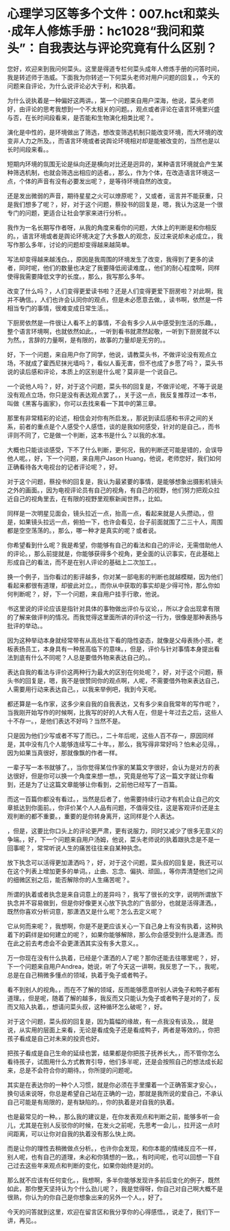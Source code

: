 # 心理学习区等多个文件：007.hct和菜头·成年人修炼手册：hc1028“我问和菜头”：自我表达与评论究竟有什么区别？

您好，欢迎来到我问何菜头。这里是得道专栏何菜头成年人修炼手册的问答时间，我是转述师于浩威。下面我为你转述一下何菜头老师对用户问题的回复。，今天的问题来自评论，为什么说评论必大于利，和执着。

为什么说执着是一种偏好这两讲。，第一个问题来自用户深海，他说，菜头老师好，由评论的思考我想到一个不太相关的问题。，观点或者评论在语言环境里兴盛与否，在长时间段看来，是否能和生物演化相类比呢？。

演化是中性的，是环境做出了筛选，想改变筛选机制只能改变环境，而大环境的改变非人力之所及。，而语言环境或者说舆论环境相对却是能被改变的，当然也是以长时间段来看。。

短期内环境的氛围无论是纵向还是横向对比还是迥异的，某种语言环境就会产生某种筛选机制，也就会筛选出相应的适者。，那么，作为个体，在改造语言环境这一点，个体的声音有没有必要发出呢？，是等待环境自然的改变。

还是发出微弱的声音，期待星星之火可以燎原呢？，又或者，谣言并不能获重，只是我们想多了呢？，好，对于这个问题，蔡投书的回复是，嗯，我认为这是一个很专门的问题，更适合让社会学家来进行分析。。

我作为一名长期写作者呀，从我的角度来看你的问题，大体上的判断是和你相反的。，语言环境或者是舆论环境决定了大多数人的观念，反过来说却未必成立。，我写作那么多年，讨论的问题却变得越来越简单。

写法却变得越来越浅白。，原因是我周围的环境发生了改变，我得到了更多的读者，同时呢，他们的数量也决定了我要降低阅读难度。，他们的耐心程度啊，同样使得我需要降低文字的长度。，那么，我写那么多年。

改变了什么吗？，人们变得更爱读书啦？还是人们变得更爱下厨房啦？对此啊，我并不确信。，人们也许会认同你的观点，但是未必愿意去做。，读书啊，依然是一件相当专门的事情，很难变成日常生活。。

下厨房依然是一件很让人看不上的事情，不会有多少人从中感受到生活的乐趣。，整个语言环境啊，也就依然如此。，一听到看书就肃然起敬，一听到下厨房就不以为然。，言辞的力量啊，是有限的，故事的力量却是无穷的。。

好，下一个问题，来自用户你了同学，他说，请教菜头书，不做评论没有观点立场，不就成了霍西尼抹光墙吗？，看似人畜无害，但不也成了乡愿了吗？，菜头书说的读后感和评论，本质上的区别是什么呢？莫非是一个说自己。

一个说他人吗？，好，对于这个问题，菜头书的回复是，不做评论呢，不等于说是没有观点立场，你只是没有表达观点罢了。，关于这一点，我反复推荐过一本书，叫做《黑客与画家》，你可以去找来看一下其中的第三章。

那里有非常精彩的论述，相信会对你有所启发。，那说到读后感和书评之间的关系，前者的重点是个人感受个人感悟，谈的是我如何感受，针对的是自己。，而书评则不同了，它是做一个判断，这本书是什么？以我的水准。

大概也只能谈谈感受，下不了什么判断，更何况，我的判断还可能是错的，会误导他人呢。，好，下一个问题，来自用户Jason Huang，他说，老师您好，我们如何正确看待各大电视台的记者评论呢？，好。

对于这个问题，蔡投书的回复是，我认为最紧要的事情，是能够想象出摄影机镜头之外的画面。，因为电视评论员有自己的视角，有自己的视野，他们努力把观众拉近自己的视角里去，在有限的视野里观察新闻世界。，比如。

同样是一次明星见面会，镜头拉近一点，抬高一点，看起来就是人头攒动。，但是，如果镜头拉远一点，俯拍一下，也许会看见，台子前面就围了二三十人，周围都是空空荡荡的。，那么，哪一种才是真实的呢？或者说。

你希望看到什么呢？我是希望，你能够有自己的看法和自己的评论，无需借助他人的评论。，那么前提就是，你能够获得多个视角，更全面的认识事实，在此基础上形成自己的看法，而不是在别人评论的基础上二次加工。。

换一个例子，当你看过的影评越多，你对某一部电影的判断也就越模糊，因为他们看起来都很有道理，却彼此对立。，而你从中获取的事实却是少得可怜，那么你如何判断呢？，好，下一个问题，来自用户挂手行歌，他说。

书这里说的评论应该是指针对具体的事物做出评价与议论，，所以才会出现拿有限的了解来做评判的情况。而我觉得这里面所讲的评价这一行为，很像是那种表扬与批评的举动。。

因为这种举动本身就经常带有从高处往下看的隐性姿态，就像是父母表扬小孩，老板表扬员工，本身具有一种居高临下的意味。，但是，评价与针对事情本身提出看法到底有什么不同呢？人总是要借外物来表达自己的。。

表达自我的看法与评价这两种行为最大的区别在何处呢？，好，对于这个问题，蔡头书的回复是，嗯，我不是很赞同你的观点啊，人呢，不需要借外物来表达自己，人需要用行动来表达自己。，以我来举例吧，我到今天呢。

都还算是一名作家，这多少来自我的自我表达，又有多少来自我常年的写作呢？，当我刚开始写作的时候啊，比我写的好的人大有人在，但是十年过去之后，这些人十不存一。，是他们表达不好吗？当然不是。

只是因为他们少写或者不写了而已。，二十年后呢，这些人百不存一，原因同样是，其中没有几个人能够连续写二十年。，那么，我写得非常好吗？怕未必见得。，因为如果当真很好，那就像飘的作者一样。

一辈子写一本书就够了。，当你觉得某位作家的某篇文字很好，会认为是对方的表达很好，但是你可以换一个角度来想一想。，究竟是他写了这一篇文字就让你看到，还是为了让这篇文章能够让你看到，之前他已经写了一百篇。

而这一百篇你都没有看过。，当然是后者了，他需要持续行动才有机会让自己的文章抵达到你面前。，你评价某个人人品有问题，不值得交往，这是客观评价还是主观判断的都不重要。，重要的是你转身离开，这同样是个人表达。

，但是，这要比你口头上的评论更严肃，更有说服力，同时又减少了很多无意义的争端。，好，下一个问题来自用户汤姆，他说，菜头老师说的执着跟执念是不是一回事呢？，常常听说人生的痛苦往往来自某种执念。

放下执念可以活得更加潇洒吗？，好，对于这个问题，菜头叔的回复是，我还可以在这个列表上增加更多的单词。，止曲、忘念、偏执、顽固。，等你弄清楚他们之间的细微区别之后，能否解除你的人生痛苦呢？。

所谓的执着或者执念是来自词意上的差异吗？，我写了很长的文字，说明所谓放下执念并不容易做到，但是你好像更关心放下执念的广告部分，也就是活得潇洒。，既然你喜欢分析词意，那潇洒又是什么呢？怎么去定义呢？

它从何而来呢？，我想啊，你是不是更应该关心一下自己身上有没有执着，这种执着下的羁绊是如何建立的呢？，如果你能够解除，那么你会感受到什么是潇洒。而在此之前去考虑会不会更潇洒其实没有多大意义。。

万一你现在没有什么执着，已经是个潇洒的人了呢？那你还能去往哪里呢？，好，下一个问题来自用户Andrea，她说，听了今天这一讲啊，我反思了一下。，我呢，总是在自己稍微多懂点的领域，执着于兔子或者鸭子。

看不到别人的视角。，而在不了解的领域，反而能够愿意听别人讲兔子和鸭子都有道理。，但是呢，随着了解的越多，我反而又只能认为兔子或者鸭子是对的了，反而又陷入执着。，想请问菜头叔，这种循环怎么破呢？，好。

对于这个问题，菜头叔的回复是，因为篇幅的缘故，有一点我没有谈及。，就是说，从实用的层面上来看，无论是看成兔子还是看成鸭子，两者是等效的。，你把孩子看成是自己对未来的投资也好。

把孩子看成是自己生命的延续也罢，结果都是你把孩子抚养长大。，而不管你怎么看待孩子，试图用什么方式教育引导，他们多半呢，还是会按照自己的想法成长起来，总是不会符合你的期待。，你所提的问题呢。

其实是在表达你的一种个人习惯，就是你必须在手里攥着一个正确答案才安心。，换句话来说呀，你总是希望自己站在正确的一边，那就是我所说的爱自己，不承认自己可能是有局限的，是有缺陷的。，你的执着是对自我的执着。

也是最常见的一种。，那么我的建议是，在你发表观点和判断之前，能够多听一会儿，尤其是在别人反驳你的时候，在发火之前呢，先思考一会儿。，拉开这一点时间距离，可以让你对自我的执着没有那么快上岗。

而是让你的理性去稍微做点分析。，也许你会发现，和你本能的情绪反应不一样，别人呢，也有自己的道理，未必和你猜想的一致。，有时间呢，也可以回想一下自己过去这些年来观点和判断的变化，如果你始终是对的。

那么就不应该有任何变化。，我想啊，多半你能够发现许多前后变化的例子，既然如此，那你整天坚持认为个什么劲儿呢？，我是觉得呀，你自己对自己啊大概不是很熟，你认为的你自己是你想象出来的另外一个人。，好了。

今天的问答就到这里，欢迎在留言区和我分享你的心得感悟。，说走了，我们下一讲，再见。。
